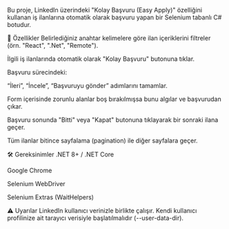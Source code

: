 Bu proje, LinkedIn üzerindeki "Kolay Başvuru (Easy Apply)" özelliğini kullanan iş ilanlarına otomatik olarak başvuru yapan bir Selenium tabanlı C# botudur.

🚀 Özellikler
Belirlediğiniz anahtar kelimelere göre ilan içeriklerini filtreler (örn. "React", ".Net", "Remote").

İlgili iş ilanlarında otomatik olarak "Kolay Başvuru" butonuna tıklar.

Başvuru sürecindeki:

“İleri”, “İncele”, “Başvuruyu gönder” adımlarını tamamlar.

Form içerisinde zorunlu alanlar boş bırakılmışsa bunu algılar ve başvurudan çıkar.

Başvuru sonunda "Bitti" veya "Kapat" butonuna tıklayarak bir sonraki ilana geçer.

Tüm ilanlar bitince sayfalama (pagination) ile diğer sayfalara geçer.

🛠 Gereksinimler
.NET 8+ / .NET Core

Google Chrome

Selenium WebDriver

Selenium Extras (WaitHelpers)

⚠️ Uyarılar
LinkedIn kullanıcı verinizle birlikte çalışır. Kendi kullanıcı profilinize ait tarayıcı verisiyle başlatılmalıdır (--user-data-dir).
